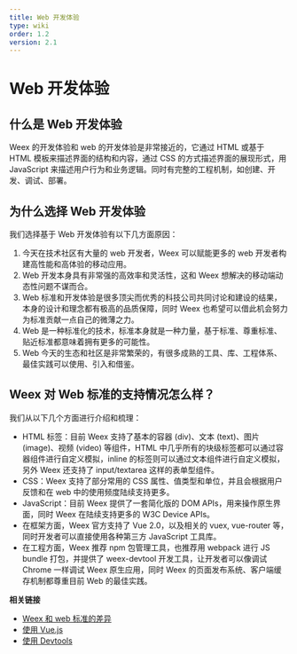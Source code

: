 ```yaml
---
title: Web 开发体验
type: wiki
order: 1.2
version: 2.1
---
```


# Web 开发体验

## 什么是 Web 开发体验

Weex 的开发体验和 web 的开发体验是非常接近的，它通过 HTML 或基于 HTML 模板来描述界面的结构和内容，通过 CSS 的方式描述界面的展现形式，用 JavaScript 来描述用户行为和业务逻辑。同时有完整的工程机制，如创建、开发、调试、部署。

## 为什么选择 Web 开发体验

我们选择基于 Web 开发体验有以下几方面原因：

1. 今天在技术社区有大量的 web 开发者，Weex 可以赋能更多的 web 开发者构建高性能和高体验的移动应用。
2. Web 开发本身具有非常强的高效率和灵活性，这和 Weex 想解决的移动端动态性问题不谋而合。
3. Web 标准和开发体验是很多顶尖而优秀的科技公司共同讨论和建设的结果，本身的设计和理念都有极高的品质保障，同时 Weex 也希望可以借此机会努力为标准贡献一点自己的微薄之力。
4. Web 是一种标准化的技术，标准本身就是一种力量，基于标准、尊重标准、贴近标准都意味着拥有更多的可能性。
5. Web 今天的生态和社区是非常繁荣的，有很多成熟的工具、库、工程体系、最佳实践可以使用、引入和借鉴。

## Weex 对 Web 标准的支持情况怎么样？

我们从以下几个方面进行介绍和梳理：

* HTML 标签：目前 Weex 支持了基本的容器 (div)、文本 (text)、图片 (image)、视频 (video) 等组件，HTML 中几乎所有的块级标签都可以通过容器组件进行自定义模拟，inline 的标签则可以通过文本组件进行自定义模拟，另外 Weex 还支持了 input/textarea 这样的表单型组件。
* CSS：Weex 支持了部分常用的 CSS 属性、值类型和单位，并且会根据用户反馈和在 web 中的使用频度陆续支持更多。
* JavaScript：目前 Weex 提供了一套简化版的 DOM APIs，用来操作原生界面，同时 Weex 在陆续支持更多的 W3C Device APIs。
* 在框架方面，Weex 官方支持了 Vue 2.0，以及相关的 vuex, vue-router 等，同时开发者可以直接使用各种第三方 JavaScript 工具库。
* 在工程方面，Weex 推荐 npm 包管理工具，也推荐用 webpack 进行 JS bundle 打包，并提供了 weex-devtool 开发工具，让开发者可以像调试 Chrome 一样调试 Weex 原生应用，同时 Weex 的页面发布系统、客户端缓存机制都尊重目前 Web 的最佳实践。

**相关链接**

* [Weex 和 web 标准的差异](../../references/web-standards.html)
* [使用 Vue.js](./using-vue.html)
* [使用 Devtools](./devtools.html)
